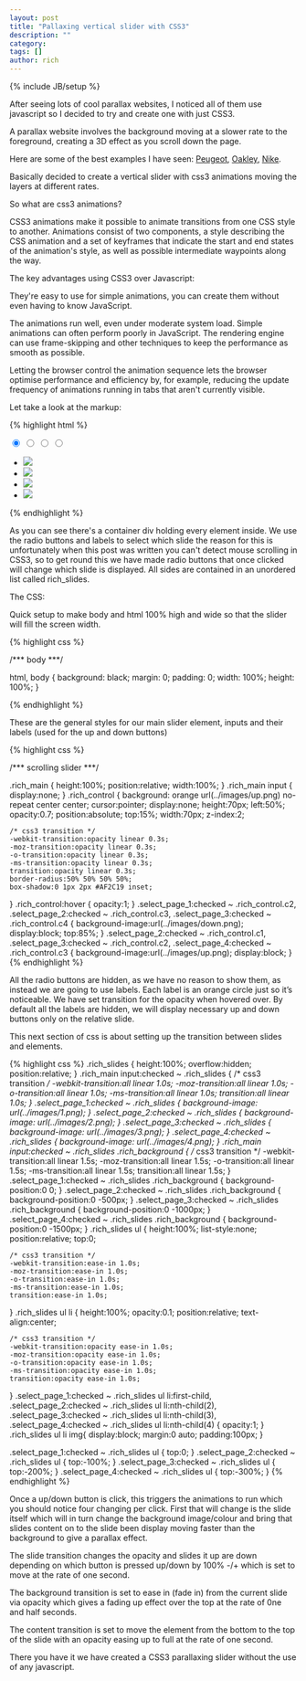 ```yaml
---
layout: post
title: "Pallaxing vertical slider with CSS3"
description: ""
category: 
tags: []
author: rich
---
```

{% include JB/setup %}

After seeing lots of cool parallax websites, I noticed all of them use javascript so I decided to try and create one with just CSS3.

<!--break-->

A parallax website involves the background moving at a slower rate to the foreground, creating a 3D effect as you scroll down the page.

Here are some of the best examples I have seen: [Peugeot](http://graphicnovel-hybrid4.peugeot.com/start.html), [Oakley](http://moto.oakley.com/), [Nike](http://www.nike.com/jumpman23/aj2012/).

Basically decided to create a vertical slider with css3 animations moving the layers at different rates.

So what are css3 animations?

CSS3 animations make it possible to animate transitions from one CSS style to another. Animations consist of two components, a style describing the CSS animation and a set of keyframes that indicate the start and end states of the animation's style, as well as possible intermediate waypoints along the way.

The key advantages using CSS3 over Javascript:

They're easy to use for simple animations, you can create them without even having to know JavaScript.

The animations run well, even under moderate system load. Simple animations can often perform poorly in JavaScript. The rendering engine can use frame-skipping and other techniques to keep the performance as smooth as possible.

Letting the browser control the animation sequence lets the browser optimise performance and efficiency by, for example, reducing the update frequency of animations running in tabs that aren't currently visible.


Let take a look at the markup:

{% highlight html %}

<!-- slider container -->
<div class="rich_main">

  <!-- hidden radio buttons -->
  <input id="r_1" type="radio" class="select_page_1" checked="checked" /> 
  <input id="r_2" type="radio" class="select_page_2" />
  <input id="r_3" type="radio" class="select_page_3" />
  <input id="r_4" type="radio" class="select_page_4" />

  <!-- up and down controls -->
  <label for="r_1" class="rich_control c1"></label> 
  <label for="r_2" class="rich_control c2"></label>
  <label for="r_3" class="rich_control c3"></label>
  <label for="r_4" class="rich_control c4"></label>

  <div class="rich_slides">
    <!-- the slides -->
    <ul> 
      <li>
      <!-- can put anything you like in these LIs -->
        <img src="assets/images/image1.png"/>
      </li>
      <li>
        <img src="assets/images/image2.png"/>
      </li>
        <li>
        <img src="assets/images/image3.png"/>
      </li>
      <li>
        <img src="assets/images/image4.png"/>
      </li>
    </ul>
  </div>
</div>

{% endhighlight %}

As you can see there's a container div holding every element inside. We use the radio buttons and labels to select which slide the reason for this is unfortunately when this post was written you can't detect mouse scrolling in CSS3, so to get round this we have made radio buttons that once clicked will change which slide is displayed. All sides are contained in an unordered list called rich_slides.

The CSS:

Quick setup to make body and html 100% high and wide so that the slider will fill the screen width.

{% highlight css %}

/*** body ***/

html, body {
	background: black;
	margin: 0;
	padding: 0;
	width: 100%;
	height: 100%;
}

{% endhighlight %}

These are the general styles for our main slider element, inputs and their labels (used for the up and down buttons)

{% highlight css %}

/*** scrolling slider ***/

.rich_main {
    height:100%;
    position:relative;
    width:100%;
}
.rich_main input {
    display:none;
}
.rich_control {
    background: orange url(../images/up.png) no-repeat center center;
    cursor:pointer;
    display:none;
    height:70px;
    left:50%;
    opacity:0.7;
    position:absolute;
    top:15%;
    width:70px;
    z-index:2;

    /* css3 transition */
    -webkit-transition:opacity linear 0.3s;
    -moz-transition:opacity linear 0.3s;
    -o-transition:opacity linear 0.3s;
    -ms-transition:opacity linear 0.3s;
    transition:opacity linear 0.3s;
    border-radius:50% 50% 50% 50%;
    box-shadow:0 1px 2px #AF2C19 inset;
}
.rich_control:hover {
    opacity:1;
}
.select_page_1:checked ~ .rich_control.c2, .select_page_2:checked ~ .rich_control.c3,
.select_page_3:checked ~ .rich_control.c4 {
    background-image:url(../images/down.png);
    display:block;
    top:85%;
}
.select_page_2:checked ~ .rich_control.c1, .select_page_3:checked ~ .rich_control.c2,
.select_page_4:checked ~ .rich_control.c3  {
    background-image:url(../images/up.png);
    display:block;
}
{% endhighlight %}

All the radio buttons are hidden, as we have no reason to show them, as instead we are going to use labels. Each label is an orange circle just so it’s noticeable. We have set transition for the opacity when hovered over. By default all the labels are hidden, we will display necessary up and down buttons only on the relative slide.

This next section of css is about setting  up the transition between slides and elements.

{% highlight css %}
.rich_slides {
    height:100%;
    overflow:hidden;
    position:relative;
}
.rich_main input:checked ~ .rich_slides {
    /* css3 transition */
    -webkit-transition:all linear 1.0s;
    -moz-transition:all linear 1.0s;
    -o-transition:all linear 1.0s;
    -ms-transition:all linear 1.0s;
    transition:all linear 1.0s;
}
.select_page_1:checked ~ .rich_slides {
    background-image: url(../images/1.png);
}
.select_page_2:checked ~ .rich_slides {
    background-image: url(../images/2.png);
}
.select_page_3:checked ~ .rich_slides {
    background-image: url(../images/3.png);
}
.select_page_4:checked ~ .rich_slides {
    background-image: url(../images/4.png);
}
.rich_main input:checked ~ .rich_slides .rich_background {
    /* css3 transition */
    -webkit-transition:all linear 1.5s;
    -moz-transition:all linear 1.5s;
    -o-transition:all linear 1.5s;
    -ms-transition:all linear 1.5s;
    transition:all linear 1.5s;
}
.select_page_1:checked ~ .rich_slides .rich_background {
    background-position:0 0;
}
.select_page_2:checked ~ .rich_slides .rich_background {
    background-position:0 -500px;
}
.select_page_3:checked ~ .rich_slides .rich_background {
    background-position:0 -1000px;
}
.select_page_4:checked ~ .rich_slides .rich_background {
    background-position:0 -1500px;
}
.rich_slides ul {
    height:100%;
    list-style:none;
    position:relative;
    top:0;

    /* css3 transition */
    -webkit-transition:ease-in 1.0s;
    -moz-transition:ease-in 1.0s;
    -o-transition:ease-in 1.0s;
    -ms-transition:ease-in 1.0s;
    transition:ease-in 1.0s; 
}
.rich_slides ul  li {
    height:100%;
    opacity:0.1;
    position:relative;
    text-align:center;

    /* css3 transition */
    -webkit-transition:opacity ease-in 1.0s;
    -moz-transition:opacity ease-in 1.0s;
    -o-transition:opacity ease-in 1.0s;
    -ms-transition:opacity ease-in 1.0s;
    transition:opacity ease-in 1.0s; 
}
.select_page_1:checked ~ .rich_slides ul li:first-child,
.select_page_2:checked ~ .rich_slides ul li:nth-child(2),
.select_page_3:checked ~ .rich_slides ul li:nth-child(3),
.select_page_4:checked ~ .rich_slides ul li:nth-child(4) {
    opacity:1;
}
.rich_slides ul li img{
    display:block;
    margin:0 auto;
    padding:100px;
}

.select_page_1:checked ~ .rich_slides ul {
    top:0;
}
.select_page_2:checked ~ .rich_slides ul {
    top:-100%;
}
.select_page_3:checked ~ .rich_slides ul {
    top:-200%;
}
.select_page_4:checked ~ .rich_slides ul {
    top:-300%;
}
{% endhighlight %}

Once a up/down button is click, this triggers the animations to run which you should notice four changing per click. First that will change is the slide itself which will in turn change the background image/colour and bring that slides content on to the slide been display moving faster than the background to give a parallax effect.

The slide transition changes the opacity and slides it up are down depending on which button is pressed up/down by 100% -/+ which is set to move at the rate of one second.

The background transition is set to ease in (fade in) from the current slide via opacity which gives a fading up effect over the top at the rate of 0ne and half seconds.

The content transition is set to move the element from the bottom to the top of the slide with an opacity easing up to full at the rate of one second.

There you have it we have created a CSS3 parallaxing slider without the use of any javascript.

